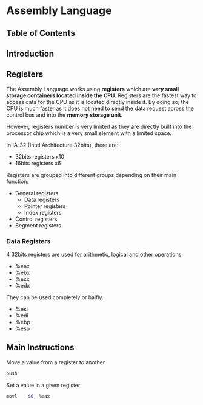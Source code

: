 # Assembly Language

## Table of Contents

## Introduction

## Registers

The Assembly Language works using **registers** which are **very small storage containers located inside the CPU**. Registers are the fastest way to access data for the CPU as it is located directly inside it. By doing so, the CPU is much faster as it does not need to send the data request across the control bus and into the **memory storage unit**.

However, registers number is very limited as they are directly built into the processor chip which is a very small element with a limited space.

In IA-32 (Intel Architecture 32bits), there are:
- 32bits registers x10
- 16bits registers x6

Registers are grouped into different groups depending on their main function:
- General registers
    - Data registers
    - Pointer registers
    - Index registers
- Control registers
- Segment registers

### Data Registers

4 32bits registers are used for arithmetic, logical and other operations:
- %eax
- %ebx
- %ecx
- %edx

They can be used completely or halfly.

- %esi
- %edi
- %ebp
- %esp

## Main Instructions

Move a value from a register to another
```bash
push
```

Set a value in a given register
```bash
movl	$0, %eax
```